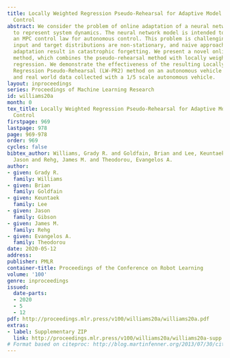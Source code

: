 ```yaml
---
title: Locally Weighted Regression Pseudo-Rehearsal for Adaptive Model Predictive
  Control
abstract: We consider the problem of online adaptation of a neural network designed
  to represent system dynamics. The neural network model is intended to be used by
  an MPC control law for autonomous control. This problem is challenging because both
  input and target distributions are non-stationary, and naive approaches to online
  adaptation result in catastrophic forgetting. We present a novel online learning
  method, which combines the pseudo-rehearsal method with locally weighted projection
  regression. We demonstrate the effectiveness of the resulting Locally Weighted Projection
  Regression Pseudo-Rehearsal (LW-PR2) method on an autonomous vehicle in simulation
  and real world data collected with a 1/5 scale autonomous vehicle.
layout: inproceedings
series: Proceedings of Machine Learning Research
id: williams20a
month: 0
tex_title: Locally Weighted Regression Pseudo-Rehearsal for Adaptive Model Predictive
  Control
firstpage: 969
lastpage: 978
page: 969-978
order: 969
cycles: false
bibtex_author: Williams, Grady R. and Goldfain, Brian and Lee, Keuntaek and Gibson,
  Jason and Rehg, James M. and Theodorou, Evangelos A.
author:
- given: Grady R.
  family: Williams
- given: Brian
  family: Goldfain
- given: Keuntaek
  family: Lee
- given: Jason
  family: Gibson
- given: James M.
  family: Rehg
- given: Evangelos A.
  family: Theodorou
date: 2020-05-12
address: 
publisher: PMLR
container-title: Proceedings of the Conference on Robot Learning
volume: '100'
genre: inproceedings
issued:
  date-parts:
  - 2020
  - 5
  - 12
pdf: http://proceedings.mlr.press/v100/williams20a/williams20a.pdf
extras:
- label: Supplementary ZIP
  link: http://proceedings.mlr.press/v100/williams20a/williams20a-supp.zip
# Format based on citeproc: http://blog.martinfenner.org/2013/07/30/citeproc-yaml-for-bibliographies/
---
```

